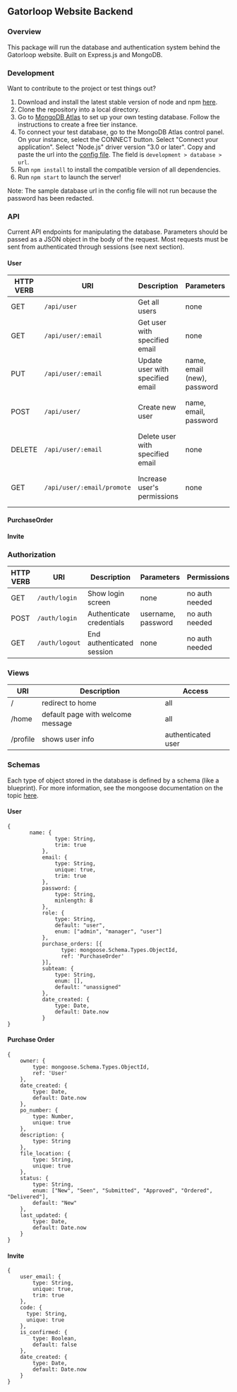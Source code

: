 ## Gatorloop Website Backend

### Overview

This package will run the database and authentication system behind the Gatorloop website. Built on Express.js and MongoDB.

### Development

Want to contribute to the project or test things out?

1. Download and install the latest stable version of node and npm [here](https://nodejs.org/en/).
2. Clone the repository into a local directory.
3. Go to [MongoDB Atlas](https://www.mongodb.com/cloud/atlas) to set up your own testing database. Follow the instructions to create a free tier instance.
4. To connect your test database, go to the MongoDB Atlas control panel. On your instance, select the CONNECT button. Select "Connect your application". Select "Node.js" driver version "3.0 or later". Copy and paste the url into the [config file](./Config/config.json). The field is `development > database > url`.
4. Run `npm install` to install the compatible version of all dependencies.
5. Run `npm start` to launch the server!

Note: The sample database url in the config file will not run because the password has been redacted.

### API

Current API endpoints for manipulating the database. Parameters should be passed as a JSON object in the body of the request. Most requests must be sent from authenticated through sessions (see next section).

#### User

| HTTP VERB | URI                        | Description                       | Parameters                      | Permissions                                |
| ---       | ---                        | ---                               | ---                             | ---                                        |
| GET       | `/api/user`                | Get all users                     | none                            | only admin                                 |
| GET       | `/api/user/:email`         | Get user with specified email     | none                            | user & manager -> own info; admin -> all   |
| PUT       | `/api/user/:email`         | Update user with specified email  | name, email (new), password     | user & manager -> own info; admin -> all   |
| POST      | `/api/user/`               | Create new user                   | name, email, password           | invite code needed (no auth needed)        |
| DELETE    | `/api/user/:email`         | Delete user with specified email  | none                            | user & manager -> own info; admin -> all   |
| GET       | `/api/user/:email/promote` | Increase user's permissions       | none                            | sender can promote any other to own level  |

#### PurchaseOrder

#### Invite

### Authorization

| HTTP VERB | URI                        | Description                       | Parameters                      | Permissions        |
| ---       | ---                        | ---                               | ---                             | ---                |
| GET       | `/auth/login`              | Show login screen                 | none                            | no auth needed     |
| POST      | `/auth/login`              | Authenticate credentials          | username, password              | no auth needed     |
| GET       | `/auth/logout`             | End authenticated session         | none                            | no auth needed     |

### Views

| URI       | Description                        | Access             |
| ---       | ---                                | ---                |
| /         | redirect to home                   | all                |
| /home     | default page with welcome message  | all                |
| /profile  | shows user info                    | authenticated user |

### Schemas

Each type of object stored in the database is defined by a schema (like a blueprint). For more information, see the mongoose documentation on the topic [here](https://mongoosejs.com/docs/guide.html).

#### User

```
{
       name: {
               type: String,
               trim: true
           },
           email: {
               type: String,
               unique: true,
               trim: true
           },
           password: {
               type: String,
               minlength: 8
           },
           role: {
               type: String,
               default: "user",
               enum: ["admin", "manager", "user"]
           },
           purchase_orders: [{
                 type: mongoose.Schema.Types.ObjectId,
                 ref: 'PurchaseOrder'
           }],
           subteam: {
               type: String,
               enum: [],
               default: "unassigned"
           },
           date_created: {
               type: Date,
               default: Date.now
           }
}
```

#### Purchase Order

```
{
    owner: {
        type: mongoose.Schema.Types.ObjectId,
        ref: 'User'
    },
    date_created: {
        type: Date,
        default: Date.now
    },
    po_number: {
        type: Number,
        unique: true
    },
    description: {
        type: String
    },
    file_location: {
        type: String,
        unique: true
    },
    status: {
        type: String,
        enum: ["New", "Seen", "Submitted", "Approved", "Ordered", "Delivered"],
        default: "New"
    },
    last_updated: {
        type: Date,
        default: Date.now
    }
}
```

#### Invite

```
{
    user_email: {
        type: String,
        unique: true,
        trim: true
    },
    code: {
      type: String,
      unique: true
    },
    is_confirmed: {
        type: Boolean,
        default: false
    },
    date_created: {
        type: Date,
        default: Date.now
    }
}
```